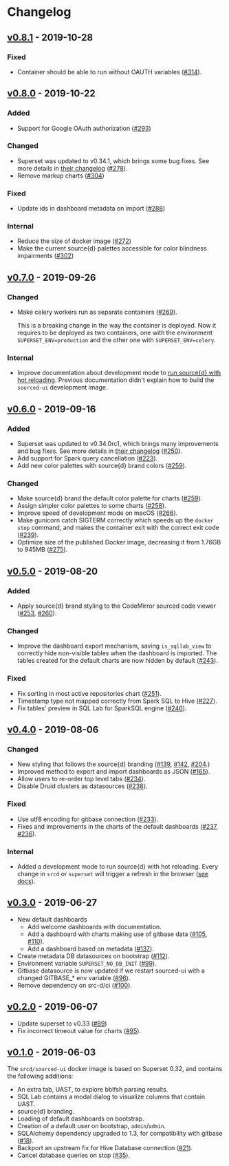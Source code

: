 # Changelog

## [v0.8.1](https://github.com/src-d/sourced-ui/releases/tag/v0.8.1) - 2019-10-28

### Fixed

- Container should be able to run without OAUTH variables ([#314](https://github.com/src-d/sourced-ui/pull/314)).

## [v0.8.0](https://github.com/src-d/sourced-ui/releases/tag/v0.8.0) - 2019-10-22

### Added

- Support for Google OAuth authorization ([#293](https://github.com/src-d/sourced-ui/issues/293))

### Changed

- Superset was updated to v0.34.1, which brings some bug fixes. See more details in [their changelog](https://github.com/apache/incubator-superset/blob/master/CHANGELOG.md#0341-20190927-1822-0000) ([#278](https://github.com/src-d/sourced-ui/issues/278)).
- Remove markup charts ([#304](https://github.com/src-d/sourced-ui/issues/304))

### Fixed

- Update ids in dashboard metadata on import ([#288](https://github.com/src-d/sourced-ui/issues/288))

### Internal

- Reduce the size of docker image ([#272](https://github.com/src-d/sourced-ui/issues/272))
- Make the current source{d} palettes accessible for color blindness impairments ([#302](https://github.com/src-d/sourced-ui/issues/302))

## [v0.7.0](https://github.com/src-d/sourced-ui/releases/tag/v0.7.0) - 2019-09-26

### Changed

- Make celery workers run as separate containers ([#269](https://github.com/src-d/sourced-ui/issues/269)).

  This is a breaking change in the way the container is deployed. Now it requires to be deployed as two containers, one with the environment `SUPERSET_ENV=production` and the other one with `SUPERSET_ENV=celery`.

### Internal

- Improve documentation about development mode to [run source{d} with hot reloading](./CONTRIBUTING.md#run-sourced-ce-for-development-with-hot-reloading). Previous documentation didn't explain how to build the `sourced-ui` development image.

## [v0.6.0](https://github.com/src-d/sourced-ui/releases/tag/v0.6.0) - 2019-09-16

### Added

- Superset was updated to v0.34.0rc1, which brings many improvements and bug fixes. See more details in [their changelog](https://github.com/apache/incubator-superset/blob/master/CHANGELOG.md#0340-20190809-0058-0000) ([#250](https://github.com/src-d/sourced-ui/issues/250)).
- Add support for Spark query cancellation ([#223](https://github.com/src-d/sourced-ui/issues/223)).
- Add new color palettes with source{d} brand colors ([#259](https://github.com/src-d/sourced-ui/issues/259)).

### Changed

- Make source{d} brand the default color palette for charts ([#259](https://github.com/src-d/sourced-ui/pull/259)).
- Assign simpler color palettes to some charts ([#258](https://github.com/src-d/sourced-ui/pull/258)).
- Improve speed of development mode on macOS ([#266](https://github.com/src-d/sourced-ui/pull/266)).
- Make gunicorn catch SIGTERM correctly which speeds up the `docker stop` command, and makes the container exit with the correct exit code ([#239](https://github.com/src-d/sourced-ui/issues/239)).
- Optimize size of the published Docker image, decreasing it from 1.76GB to 945MB ([#275](https://github.com/src-d/sourced-ui/pull/275)).

## [v0.5.0](https://github.com/src-d/sourced-ui/releases/tag/v0.5.0) - 2019-08-20

### Added

- Apply source{d} brand styling to the CodeMirror sourced code viewer ([#253](https://github.com/src-d/sourced-ui/issues/253), [#260](https://github.com/src-d/sourced-ui/issues/260)).

### Changed

- Improve the dashboard export mechanism, saving `is_sqllab_view` to correctly hide non-visible tables when the dashboard is imported. The tables created for the default charts are now hidden by default ([#243](https://github.com/src-d/sourced-ui/issues/243)).

### Fixed

- Fix sorting in most active repositories chart ([#251](https://github.com/src-d/sourced-ui/issues/251)).
- Timestamp type not mapped correctly from Spark SQL to Hive ([#227](https://github.com/src-d/sourced-ui/issues/227)).
- Fix tables' preview in SQL Lab for SparkSQL engine ([#246](https://github.com/src-d/sourced-ui/pull/246)).

## [v0.4.0](https://github.com/src-d/sourced-ui/releases/tag/v0.4.0) - 2019-08-06

### Changed

- New styling that follows the source{d} branding ([#139](https://github.com/src-d/sourced-ui/issues/139), [#142](https://github.com/src-d/sourced-ui/issues/142), [#204](https://github.com/src-d/sourced-ui/pull/204).)
- Improved method to export and import dashboards as JSON ([#165](https://github.com/src-d/sourced-ui/issues/165)).
- Allow users to re-order top level tabs ([#234](https://github.com/src-d/sourced-ui/pull/234)).
- Disable Druid clusters as datasources ([#238](https://github.com/src-d/sourced-ui/pull/238)).

### Fixed

- Use utf8 encoding for gitbase connection ([#233](https://github.com/src-d/sourced-ui/issues/233)).
- Fixes and improvements in the charts of the default dashboards ([#237](https://github.com/src-d/sourced-ui/issues/237), [#236](https://github.com/src-d/sourced-ui/issues/236)).

### Internal

- Added a development mode to run source{d} with hot reloading. Every change in `srcd` or `superset`
will trigger a refresh in the browser ([see docs](./CONTRIBUTING.md#run-sourced-ce-for-development-with-hot-reloading)).

## [v0.3.0](https://github.com/src-d/sourced-ui/releases/tag/v0.3.0) - 2019-06-27

- New default dashboards
  - Add welcome dashboards with documentation.
  - Add a dashboard with charts making use of gitbase data ([#105](https://github.com/src-d/sourced-ui/issues/105), [#110](https://github.com/src-d/sourced-ui/issues/110)).
  - Add a dashboard based on metadata ([#137](https://github.com/src-d/sourced-ui/issues/137)).
- Create metadata DB datasources on bootstrap ([#112](https://github.com/src-d/sourced-ui/issues/112)).
- Environment variable `SUPERSET_NO_DB_INIT` ([#99](https://github.com/src-d/sourced-ui/issues/99)).
- Gitbase datasource is now updated if we restart sourced-ui with a changed GITBASE_* env variable ([#96](https://github.com/src-d/sourced-ui/issues/96)).
- Remove dependency on src-d/ci ([#100](https://github.com/src-d/sourced-ui/issues/100)).

## [v0.2.0](https://github.com/src-d/sourced-ui/releases/tag/v0.2.0) - 2019-06-07

- Update superset to v0.33 ([#89](https://github.com/src-d/sourced-ui/issues/89))
- Fix incorrect timeout value for charts ([#95](https://github.com/src-d/sourced-ui/issues/95)).

## [v0.1.0](https://github.com/src-d/sourced-ui/releases/tag/v0.1.0) - 2019-06-03

The `srcd/sourced-ui` docker image is based on Superset 0.32, and contains the following additions:
- An extra tab, UAST, to explore bblfsh parsing results.
- SQL Lab contains a modal dialog to visualize columns that contain UAST.
- source{d} branding.
- Loading of default dashboards on bootstrap.
- Creation of a default user on bootstrap, `admin`/`admin`.
- SQLAlchemy dependency upgraded to 1.3, for compatibility with gitbase ([#18](https://github.com/src-d/sourced-ui/issues/18)).
- Backport an upstream fix for Hive Database connection ([#21](https://github.com/src-d/sourced-ui/issues/21)).
- Cancel database queries on stop ([#35](https://github.com/src-d/sourced-ui/issues/35)).
